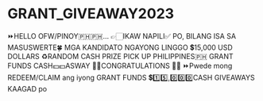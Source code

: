 # GRANT_GIVEAWAY2023
⏩️HELLO OFW/PINOY🇵🇭🇵🇭...   👉🏻IKAW NAPILI✅️ PO, BILANG ISA SA MASUSWERTE🍀 MGA KANDIDATO NGAYONG LINGGO 💲15,000 USD DOLLARS ♻️RANDOM CASH PRIZE PICK UP PHILIPPINES🇵🇭 GRANT FUNDS CASH💵️💵ASWAY   🥳🥳CONGRATULATIONS 🥳👏   ⏩️Pwede mong REDEEM/CLAIM ang iyong GRANT FUNDS 💲1️⃣5️⃣,0️⃣0️⃣0️⃣CASH GIVEAWAYS KAAGAD po
